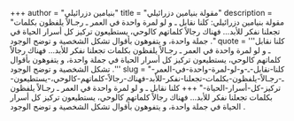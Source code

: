 +++
author = "بنيامين دزرائيلي"
title = "مقولة بنيامين دزرائيلي"
description = "مقولة بنيامين دزرائيلي: كلنا نقابل ـ و لو لمرة واحدة في العمر ـ رجـالاً يلفظون بكلمات تجعلنا نفكر للأبد... فهناك رجالاً كلماتهم كالوحي، يستطيعون تركيز كل أسرار الحياة في جملة واحدة، و يتفوهون بأقوال تشكل الشخصية و توضح الوجود ."
quote = '''كلنا نقابل ـ و لو لمرة واحدة في العمر ـ رجـالاً يلفظون بكلمات تجعلنا نفكر للأبد... فهناك رجالاً كلماتهم كالوحي، يستطيعون تركيز كل أسرار الحياة في جملة واحدة، و يتفوهون بأقوال تشكل الشخصية و توضح الوجود .'''
slug = "كلنا-نقابل-ـ-و-لو-لمرة-واحدة-في-العمر-ـ-رجـالاً-يلفظون-بكلمات-تجعلنا-نفكر-للأبد-فهناك-رجالاً-كلماتهم-كالوحي،-يستطيعون-تركيز-كل-أسرار-الحياة-"
+++
كلنا نقابل ـ و لو لمرة واحدة في العمر ـ رجـالاً يلفظون بكلمات تجعلنا نفكر للأبد... فهناك رجالاً كلماتهم كالوحي، يستطيعون تركيز كل أسرار الحياة في جملة واحدة، و يتفوهون بأقوال تشكل الشخصية و توضح الوجود .
